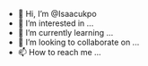 - 👋 Hi, I’m @Isaacukpo
- 👀 I’m interested in ...
- 🌱 I’m currently learning ...
- 💞️ I’m looking to collaborate on ...
- 📫 How to reach me ...

<!---
Isaacukpo/Isaacukpo is a ✨ special ✨ repository because its `README.md` (this file) appears on your GitHub profile.
You can click the Preview link to take a look at your changes.
--->
